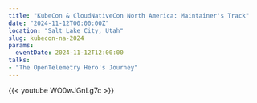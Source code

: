 ```yaml
---
title: "KubeCon & CloudNativeCon North America: Maintainer's Track"
date: "2024-11-12T00:00:00Z"
location: "Salt Lake City, Utah"
slug: kubecon-na-2024
params:
  eventDate: 2024-11-12T12:00:00
talks:
- "The OpenTelemetry Hero's Journey"
---
```

{{< youtube WO0wJGnLg7c >}}
